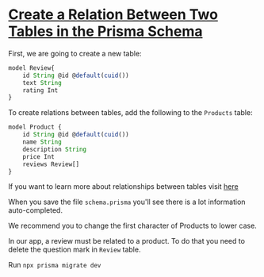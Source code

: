 # [Create a Relation Between Two Tables in the Prisma Schema](prisma-create-a-relation-between-two-tables-in-the-prisma-schema)

<TimeStamp start="0:12" end="0:25">

First, we are going to create a new table:

```jsx
model Review{
    id String @id @default(cuid())
    text String
    rating Int
}
```

</TimeStamp>

<TimeStamp start="0:38" end="0:50">

To create relations between tables, add the following to the `Products` table: 

```jsx
model Product {
    id String @id @default(cuid())
    name String
    description String 
    price Int
    reviews Review[]
}
```

</TimeStamp>

<TimeStamp start="0:54" end="0:58">

If you want to learn more about relationships between tables visit [here](https://docs.microsoft.com/en-us/office/troubleshoot/access/define-table-relationships#:~:text=A%20one%2Dto%2Dmany%20relationship,one%2Dto%2Dmany%20relationship.)

</TimeStamp>

<TimeStamp start="1:00" end="1:06">

When you save the file `schema.prisma` you'll see there is a lot information auto-completed.

</TimeStamp>

<TimeStamp start="1:19" end="1:22">

We recommend you to change the first character of Products to lower case.

</TimeStamp>

<TimeStamp start="1:30" end="1:37">

In our app, a review must be related to a product. To do that you need to delete the question mark in `Review` table.

</TimeStamp>

<TimeStamp start="1:54" end="2:00">

Run `npx prisma migrate dev` 

</TimeStamp>


